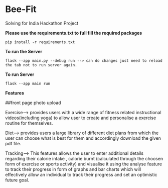 
# Bee-Fit
Solving for India Hackathon Project

__Please use the requirements.txt to full fill the required packages__

    pip install -r requirements.txt

__To run the Server__

    flask --app main.py --debug run --> can do changes just need to reload the tab not to run server again.


__To run Server__

    flask --app main run
    
__Features__

##front page photo upload

Exercise--> provides users with a wide range of fitness related instructional videos(including yoga) to allow user to
create and personalise a exercise routine for themselves.

Diet--> provides users a large library of different diet plans from which the user can choose what is best for them and
accordingly download the given pdf file.

Tracking--> This features allows the user to enter additional details regarding their calorie intake , calorie burnt
(calculated through the choosen form of exercise or sports activity) and visualise it using the analyse feature to track their progress in form of graphs and bar charts which will effectively allow an individual to track their progress and set an optimistic future goal.
    

